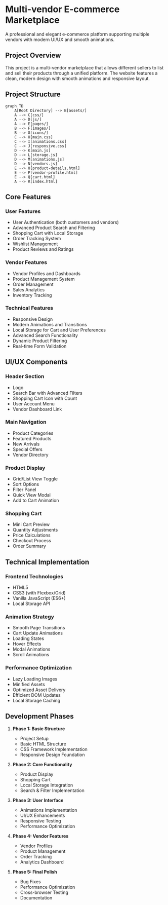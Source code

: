 # Multi-vendor E-commerce Marketplace

A professional and elegant e-commerce platform supporting multiple vendors with modern UI/UX and smooth animations.

## Project Overview

This project is a multi-vendor marketplace that allows different sellers to list and sell their products through a unified platform. The website features a clean, modern design with smooth animations and responsive layout.

## Project Structure

```mermaid
graph TD
    A[Root Directory] --> B[assets/]
    A --> C[css/]
    A --> D[js/]
    A --> E[pages/]
    B --> F[images/]
    B --> G[icons/]
    C --> H[main.css]
    C --> I[animations.css]
    C --> J[responsive.css]
    D --> K[main.js]
    D --> L[storage.js]
    D --> M[animations.js]
    D --> N[vendors.js]
    E --> O[product-details.html]
    E --> P[vendor-profile.html]
    E --> Q[cart.html]
    A --> R[index.html]
```

## Core Features

### User Features
- User Authentication (both customers and vendors)
- Advanced Product Search and Filtering
- Shopping Cart with Local Storage
- Order Tracking System
- Wishlist Management
- Product Reviews and Ratings

### Vendor Features
- Vendor Profiles and Dashboards
- Product Management System
- Order Management
- Sales Analytics
- Inventory Tracking

### Technical Features
- Responsive Design
- Modern Animations and Transitions
- Local Storage for Cart and User Preferences
- Advanced Search Functionality
- Dynamic Product Filtering
- Real-time Form Validation

## UI/UX Components

### Header Section
- Logo
- Search Bar with Advanced Filters
- Shopping Cart Icon with Count
- User Account Menu
- Vendor Dashboard Link

### Main Navigation
- Product Categories
- Featured Products
- New Arrivals
- Special Offers
- Vendor Directory

### Product Display
- Grid/List View Toggle
- Sort Options
- Filter Panel
- Quick View Modal
- Add to Cart Animation

### Shopping Cart
- Mini Cart Preview
- Quantity Adjustments
- Price Calculations
- Checkout Process
- Order Summary

## Technical Implementation

### Frontend Technologies
- HTML5
- CSS3 (with Flexbox/Grid)
- Vanilla JavaScript (ES6+)
- Local Storage API

### Animation Strategy
- Smooth Page Transitions
- Cart Update Animations
- Loading States
- Hover Effects
- Modal Animations
- Scroll Animations

### Performance Optimization
- Lazy Loading Images
- Minified Assets
- Optimized Asset Delivery
- Efficient DOM Updates
- Local Storage Caching

## Development Phases

1. **Phase 1: Basic Structure**
   - Project Setup
   - Basic HTML Structure
   - CSS Framework Implementation
   - Responsive Design Foundation

2. **Phase 2: Core Functionality**
   - Product Display
   - Shopping Cart
   - Local Storage Integration
   - Search & Filter Implementation

3. **Phase 3: User Interface**
   - Animations Implementation
   - UI/UX Enhancements
   - Responsive Testing
   - Performance Optimization

4. **Phase 4: Vendor Features**
   - Vendor Profiles
   - Product Management
   - Order Tracking
   - Analytics Dashboard

5. **Phase 5: Final Polish**
   - Bug Fixes
   - Performance Optimization
   - Cross-browser Testing
   - Documentation